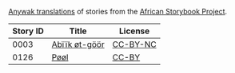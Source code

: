 [Anywak translations](http://my.africanstorybook.org/language/anywak) of stories from the [African Storybook Project](http://my.africanstorybook.org).

Story ID | Title | License
-------- | ----- | -------
0003 | [Abïïk øt-göör](http://my.africanstorybook.org/stories/abïïk-øt-göör) | [CC-BY-NC](https://creativecommons.org/licenses/by-nc/3.0/)
0126 | [Pøøl](http://my.africanstorybook.org/stories/pøøl) | [CC-BY](https://creativecommons.org/licenses/by/3.0/)
